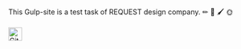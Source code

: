 This Gulp-site is a test task of REQUEST design company. ✏ 🎨 🖌 🌞
<br>
<br>
<img alt="GitHub commit activity" src="https://img.shields.io/github/commit-activity/y/tamga05/Gulp-Test_task_REQUEST?style=flat-square" height="27">
